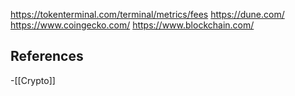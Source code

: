 https://tokenterminal.com/terminal/metrics/fees
https://dune.com/
https://www.coingecko.com/
https://www.blockchain.com/
## References
<!-- Links to pages not referenced in the content -->
-[[Crypto]]